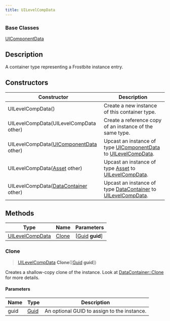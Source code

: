 ```yaml
---
title: UILevelCompData
---
```

### Base Classes

[UIComponentData](UIComponentData)

## Description

A container type representing a Frostbite instance entry.

## Constructors

| Constructor                                                                | Description                                                                                                           |
| -------------------------------------------------------------------------- | --------------------------------------------------------------------------------------------------------------------- |
| UILevelCompData()                                                          | Create a new instance of this container type.                                                                         |
| UILevelCompData(UILevelCompData other)                                     | Create a reference copy of an instance of the same type.                                                              |
| UILevelCompData([UIComponentData](UIComponentData) other)                  | Upcast an instance of type [UIComponentData](UIComponentData) to [UILevelCompData](UILevelCompData).                  |
| UILevelCompData([Asset](Asset) other)                                      | Upcast an instance of type [Asset](Asset) to [UILevelCompData](UILevelCompData).                                      |
| UILevelCompData([DataContainer](/vext/ref/shared/class/datacontainer) other) | Upcast an instance of type [DataContainer](/vext/ref/shared/class/datacontainer) to [UILevelCompData](UILevelCompData). |

## Methods

| Type                               | Name            | Parameters                                     |
| ---------------------------------- | --------------- | ---------------------------------------------- |
| [UILevelCompData](UILevelCompData) | [Clone](#clone) | \[[Guid](/vext/ref/shared/class/guid) **guid**\] |

### Clone

> [UILevelCompData](UILevelCompData) **Clone**(\[[Guid](/vext/ref/shared/class/guid) **guid**\])

Creates a shallow-copy clone of the instance. Look at [DataContainer::Clone](/vext/ref/shared/class/datacontainer#clone) for more details.

#### Parameters

| Name | Type         | Description                                 |
| ---- | ------------ | ------------------------------------------- |
| guid | [Guid](Guid) | An optional GUID to assign to the instance. |
